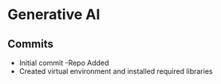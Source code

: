 # Generative AI


## Commits
* Initial commit -Repo Added
* Created virtual environment and installed required libraries
